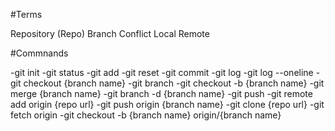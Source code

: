 #Terms

Repository (Repo)
Branch
Conflict
Local
Remote

#Commnands

-git init
-git status
-git add
-git reset
-git commit
-git log
-git log --oneline
-git checkout {branch name}
-git branch
-git checkout -b {branch name}
-git merge {branch name}
-git branch -d {branch name}
-git push
-git remote add origin {repo url}
-git push origin {branch name}
-git clone {repo url}
-git fetch origin 
-git checkout -b {branch name} origin/{branch name}